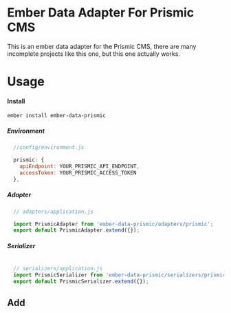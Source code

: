 # Ember Data Adapter For Prismic CMS
This is an ember data adapter for the Prismic CMS, there are many incomplete projects like this one, but this one actually works.

# Usage

#### Install
`ember install ember-data-prismic`

##### Environment
```javascript
  //config/environment.js

  prismic: {
    apiEndpoint: YOUR_PRISMIC_API_ENDPOINT,
    accessToken: YOUR_PRISMIC_ACCESS_TOKEN
  },
```

##### Adapter
```javascript
  // adapters/application.js

  import PrismicAdapter from 'ember-data-prismic/adapters/prismic';
  export default PrismicAdapter.extend({});
```

##### Serializer
```javascript

  // serializers/application.js
  import PrismicSerializer from 'ember-data-prismic/serializers/prismic';
  export default PrismicSerializer.extend({});
```


## Add
